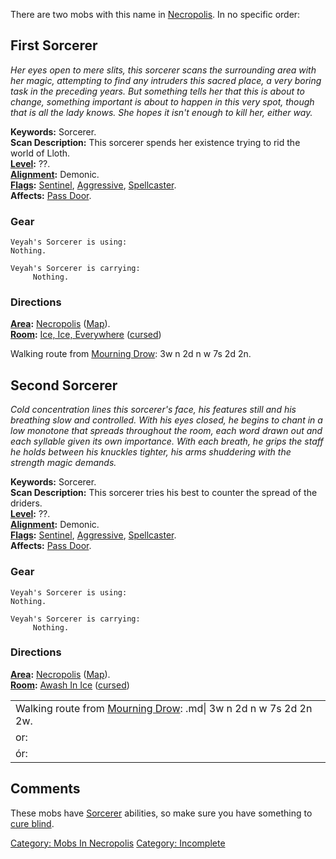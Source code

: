 There are two mobs with this name in
[Necropolis](:Category:Necropolis.md "wikilink"). In no specific order:

## First Sorcerer

*Her eyes open to mere slits, this sorcerer scans the surrounding area
with her magic, attempting to find any intruders this sacred place, a
very boring task in the preceding years. But something tells her that
this is about to change, something important is about to happen in this
very spot, though that is all the lady knows. She hopes it isn't enough
to kill her, either way.*

**Keywords:** Sorcerer.  
**Scan Description:** This sorcerer spends her existence trying to rid
the world of Lloth.  
**[Level](Level.md "wikilink"):** ??.  
**[Alignment](Alignment.md "wikilink"):** Demonic.  
**[Flags](:Category:_Mob_Types.md "wikilink"):**
[Sentinel](Sentinel_Mobs.md "wikilink"),
[Aggressive](Aggressive_Mobs.md "wikilink"),
[Spellcaster](Spellcasting_Mobs.md "wikilink").  
**Affects:** [Pass Door](Pass_Door "wikilink").  

### Gear

`Veyah's Sorcerer is using:`  
`Nothing.`

`Veyah's Sorcerer is carrying:`  
`     Nothing.`

### Directions

**[Area](:Category:_Areas.md "wikilink"):**
[Necropolis](:Category:_Necropolis.md "wikilink")
([Map](Necropolis_Map.md "wikilink")).  
**[Room](:Category:_Rooms.md "wikilink"):** [Ice, Ice,
Everywhere](Ice,_Ice,_Everywhere_(Necropolis).md "wikilink")
([cursed](Cursed_Rooms.md "wikilink"))

Walking route from [Mourning Drow](Mourning_Drow "wikilink"): 3w n 2d n
w 7s 2d 2n.

## Second Sorcerer

*Cold concentration lines this sorcerer's face, his features still and
his breathing slow and controlled. With his eyes closed, he begins to
chant in a low monotone that spreads throughout the room, each word
drawn out and each syllable given its own importance. With each breath,
he grips the staff he holds between his knuckles tighter, his arms
shuddering with the strength magic demands.*

**Keywords:** Sorcerer.  
**Scan Description:** This sorcerer tries his best to counter the spread
of the driders.  
**[Level](Level.md "wikilink"):** ??.  
**[Alignment](Alignment.md "wikilink"):** Demonic.  
**[Flags](:Category:_Mob_Types.md "wikilink"):**
[Sentinel](Sentinel_Mobs.md "wikilink"),
[Aggressive](Aggressive_Mobs.md "wikilink"),
[Spellcaster](Spellcasting_Mobs.md "wikilink").  
**Affects:** [Pass Door](Pass_Door "wikilink").  

### Gear

`Veyah's Sorcerer is using:`  
`Nothing.`

`Veyah's Sorcerer is carrying:`  
`     Nothing.`

### Directions

**[Area](:Category:_Areas.md "wikilink"):**
[Necropolis](:Category:_Necropolis.md "wikilink")
([Map](Necropolis_Map.md "wikilink")).  
**[Room](:Category:_Rooms.md "wikilink"):** [Awash In
Ice](Awash_In_Ice_(Necropolis).md "wikilink")
([cursed](Cursed_Rooms.md "wikilink"))

|                                                                                              |
|----------------------------------------------------------------------------------------------|
| Walking route from [Mourning Drow](Mourning_Drow "wikilink"): .md\| 3w n 2d n w 7s 2d 2n 2w. |
| or:                                                                                          |
| ór:                                                                                          |

## Comments

These mobs have [Sorcerer](:Category:Sorcerers "wikilink") abilities, so
make sure you have something to [cure
blind](Cure_Blindness.md "wikilink").

[Category: Mobs In Necropolis](Category:_Mobs_In_Necropolis "wikilink")
[Category: Incomplete](Category:_Incomplete "wikilink")
